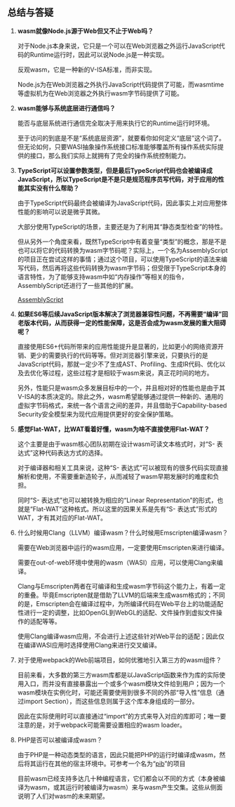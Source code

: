 ## 总结与答疑

1. **wasm就像Node.js源于Web但又不止于Web吗？**

   对于Node.js本身来说，它只是一个可以在Web浏览器之外运行JavaScript代码的Runtime运行时，因此可以说Node.js是一种实现。

   反观wasm，它是一种新的V-ISA标准，而非实现。

   Node.js为在Web浏览器之外执行JavaScript代码提供了可能，而wasmtime等虚拟机为在Web浏览器之外执行wasm字节码提供了可能。

2. **wasm能够与系统底层进行通信吗？**

   能否与底层系统进行通信完全取决于用来执行它的Runtime运行时环境。

   至于访问的到底是不是“系统底层资源”，就要看你如何定义“底层”这个词了。但无论如何，只要WASI抽象操作系统接口标准能够覆盖所有操作系统实际提供的接口，那么我们实际上就拥有了完全的操作系统控制能力。

3. **TypeScript可以设置参数类型，但是最后TypeScript代码也会被编译成JavaScript，所以TypeScript是不是只是规范程序员写代码，对于应用的性能其实没有什么帮助？**

   由于TypeScript代码最终会被编译为JavaScript代码，因此事实上对应用整体性能的影响可以说是微乎其微。

   大部分使用TypeScript的场景，主要还是为了利用其“静态类型检查”的特性。

   但从另外一个角度来看，既然TypeScript中有着变量“类型”的概念，那是不是也可以将它的代码转换为wasm字节码呢？实际上，一个名为AssemblyScript的项目正在尝试这样的事情；通过这个项目，可以使用TypeScript的语法来编写代码，然后再将这些代码转换为wasm字节码；但受限于TypeScript本身的语言特性，为了能够支持wasm中如“内存操作”等相关的指令，AssemblyScript还进行了一些其他的扩展。

   [AssemblyScript](https://github.com/AssemblyScript/assemblyscript)

4. **如果ES6等后续JavaScript版本解决了浏览器兼容性问题，不再需要“编译”回老版本代码，从而获得一定的性能保障，这是否会成为wasm发展的重大阻碍呢？**

   直接使用ES6+代码所带来的应用性能提升是显著的，比如更小的网络资源开销、更少的需要执行的代码等等。但对浏览器引擎来说，只要执行的是JavaScript代码，那就一定少不了生成AST、Profiling、生成IR代码、优化以及去优化等过程，这些过程才是相较于wasm来说，真正花时间的地方。

   另外，性能只是wasm众多发展目标中的一个，并且相对好的性能也是由于其V-ISA的本质决定的。除此之外，wasm希望能够通过提供一种新的、通用的虚拟字节码格式，来统一各个语言之间的差异，并且借助于Capability-based Security安全模型来为现代应用提供更好的安全保护策略。

5. **感觉Flat-WAT，比WAT看着好懂，wasm为啥不直接使用Flat-WAT？**

   这个主要是由于wasm核心团队初期在设计wasm可读文本格式时，对“S- 表达式”这种代码表达方式的选择。

   对于编译器和相关工具来说，这种“S- 表达式”可以被现有的很多代码实现直接解析和使用，不需要重新造轮子，从而减轻了wasm早期发展时的难度和负担。

   同时“S- 表达式”也可以被转换为相应的“Linear Representation”的形式，也就是“Flat-WAT”这种格式。所以这里的因果关系是先有“S- 表达式”形式的WAT，才有其对应的Flat-WAT。

6. 什么时候用Clang（LLVM）编译wasm？什么时候用Emscripten编译wasm？

   需要在Web浏览器中运行的wasm应用，一定要使用Emscripten来进行编译。

   需要在out-of-web环境中使用的wasm（WASI）应用，可以使用Clang来编译。

   Clang与Emscripten两者在可编译和生成wasm字节码这个能力上，有着一定的重叠。毕竟Emscripten就是借助了LLVM的后端来生成wasm格式的；不同的是，Emscripten会在编译过程中，为所编译代码在Web平台上的功能适配性进行一定的调整，比如OpenGL到WebGL的适配、文件操作到虚拟文件操作的适配等等。

   使用Clang编译wasm应用，不会进行上述这些针对Web平台的适配；因此仅在编译WASI应用时选择使用Clang来进行交叉编译。

7. 对于使用webpack的Web前端项目，如何优雅地引入第三方的wasm组件？

   目前来看，大多数的第三方wasm库都是以JavaScript函数来作为库的实际使用入口，而并没有直接暴露出一个或多个wasm模块文件给到用户；因为一个wasm模块在实例化时，可能还需要使用到很多不同的外部“导入性”信息（通过import Section），而这些信息则属于这个库本身组成的一部分。

   因此在实际使用时可以直接通过“import”的方式来导入对应的库即可；唯一要注意的是，对于webpack可能需要设置相应的wasm loader。

8. PHP是否可以被编译成wasm？

   由于PHP是一种动态类型的语言，因此只能把PHP的运行时编译成wasm，然后将其运行在其他的宿主环境中。可参考一个名为“[pib](https://github.com/oraoto/pib)”的项目

   目前wasm已经支持多达几十种编程语言，它们都会以不同的方式（本身被编译为wasm，或其运行时被编译为wasm）来与wasm产生交集。这些从侧面说明了人们对wasm的未来期望。